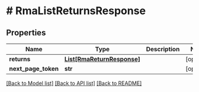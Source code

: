 # # RmaListReturnsResponse


## Properties 


Name | Type | Description | Notes
------------ | ------------- | ------------- | -------------
**returns**| [**List[RmaReturnResponse]**](RmaReturnResponse.md) |   | [optional]
**next_page_token**| **str** |   | [optional]


[[Back to Model list]](../../README.md#models) [[Back to API list]](../../README.md#endpoints) [[Back to README]](../../README.md)

